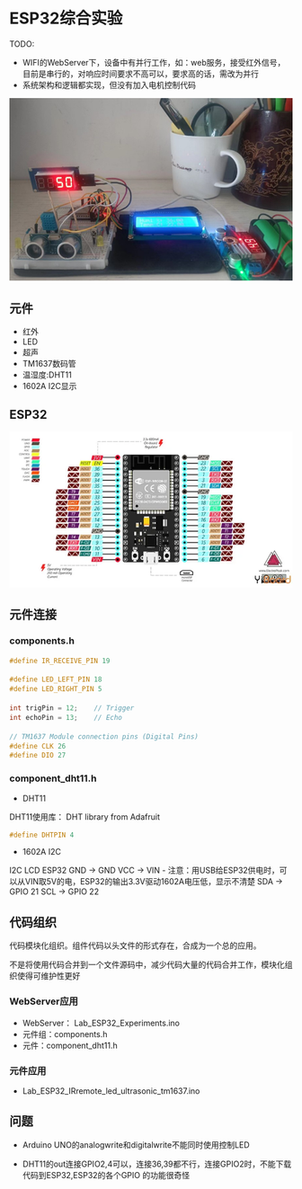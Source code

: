 # ESP32综合实验

TODO: 
* WIFI的WebServer下，设备中有并行工作，如：web服务，接受红外信号，目前是串行的，对响应时间要求不高可以，要求高的话，需改为并行
* 系统架构和逻辑都实现，但没有加入电机控制代码

![](img/esp32_experiments.jpg)

## 元件

* 红外
* LED
* 超声
* TM1637数码管
* 温湿度:DHT11
* 1602A I2C显示

## ESP32 

![](img/esp32_pinout.jpg)

## 元件连接

### components.h

 ```c
#define IR_RECEIVE_PIN 19

#define LED_LEFT_PIN 18
#define LED_RIGHT_PIN 5

int trigPin = 12;    // Trigger
int echoPin = 13;    // Echo

// TM1637 Module connection pins (Digital Pins)
#define CLK 26
#define DIO 27
```

### component_dht11.h

* DHT11

DHT11使用库： DHT library from Adafruit

```c
#define DHTPIN 4  
```
* 1602A I2C

I2C LCD	ESP32
GND -> GND
VCC -> VIN -  注意：用USB给ESP32供电时，可以从VIN取5V的电，ESP32的输出3.3V驱动1602A电压低，显示不清楚
SDA	-> GPIO 21
SCL	-> GPIO 22

## 代码组织

代码模块化组织。组件代码以头文件的形式存在，合成为一个总的应用。

不是将使用代码合并到一个文件源码中，减少代码大量的代码合并工作，模块化组织使得可维护性更好

### WebServer应用

* WebServer： Lab_ESP32_Experiments.ino
* 元件组：components.h
* 元件：component_dht11.h

### 元件应用

* Lab_ESP32_IRremote_led_ultrasonic_tm1637.ino

## 问题

* Arduino UNO的analogwrite和digitalwrite不能同时使用控制LED

* DHT11的out连接GPIO2,4可以，连接36,39都不行，连接GPIO2时，不能下载代码到ESP32,ESP32的各个GPIO 的功能很奇怪
